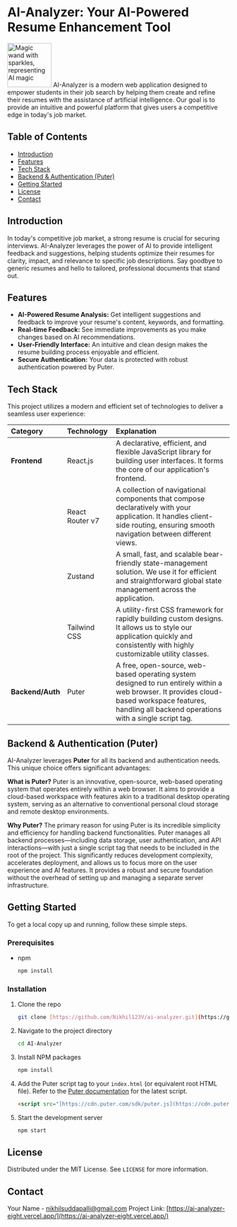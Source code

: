 # AI-Analyzer: Your AI-Powered Resume Enhancement Tool

<img src="https://i.ibb.co/p61qF76m/magic-3d.webp" alt="Magic wand with sparkles, representing AI magic" width="100">
AI-Analyzer is a modern web application designed to empower students in their job search by helping them create and refine their resumes with the assistance of artificial intelligence. Our goal is to provide an intuitive and powerful platform that gives users a competitive edge in today's job market.

## Table of Contents

- [Introduction](#introduction)
- [Features](#features)
- [Tech Stack](#tech-stack)
- [Backend & Authentication (Puter)](#backend--authentication-puter)
- [Getting Started](#getting-started)
- [License](#license)
- [Contact](#contact)

## Introduction

In today's competitive job market, a strong resume is crucial for securing interviews. AI-Analyzer leverages the power of AI to provide intelligent feedback and suggestions, helping students optimize their resumes for clarity, impact, and relevance to specific job descriptions. Say goodbye to generic resumes and hello to tailored, professional documents that stand out.

## Features

- **AI-Powered Resume Analysis:** Get intelligent suggestions and feedback to improve your resume's content, keywords, and formatting.
- **Real-time Feedback:** See immediate improvements as you make changes based on AI recommendations.
- **User-Friendly Interface:** An intuitive and clean design makes the resume building process enjoyable and efficient.
- **Secure Authentication:** Your data is protected with robust authentication powered by Puter.

## Tech Stack

This project utilizes a modern and efficient set of technologies to deliver a seamless user experience:

| Category        | Technology                               | Explanation                                                                                                                                                                             |
| :-------------- | :--------------------------------------- | :-------------------------------------------------------------------------------------------------------------------------------------------------------------------------------------- |
| **Frontend** | React.js                                    | A declarative, efficient, and flexible JavaScript library for building user interfaces. It forms the core of our application's frontend.                                                  |
|                 | React Router v7                          | A collection of navigational components that compose declaratively with your application. It handles client-side routing, ensuring smooth navigation between different views.           |
|                 | Zustand                                  | A small, fast, and scalable bear-friendly state-management solution. We use it for efficient and straightforward global state management across the application.                         |
|                 | Tailwind CSS                             | A utility-first CSS framework for rapidly building custom designs. It allows us to style our application quickly and consistently with highly customizable utility classes.            |
| **Backend/Auth**| Puter                                    | A free, open-source, web-based operating system designed to run entirely within a web browser. It provides cloud-based workspace features, handling all backend operations with a single script tag. |

## Backend & Authentication (Puter)

AI-Analyzer leverages **Puter** for all its backend and authentication needs. This unique choice offers significant advantages:

**What is Puter?**
Puter is an innovative, open-source, web-based operating system that operates entirely within a web browser. It aims to provide a cloud-based workspace with features akin to a traditional desktop operating system, serving as an alternative to conventional personal cloud storage and remote desktop environments.

**Why Puter?**
The primary reason for using Puter is its incredible simplicity and efficiency for handling backend functionalities. Puter manages all backend processes—including data storage, user authentication, and API interactions—with just a single script tag that needs to be included in the root of the project. This significantly reduces development complexity, accelerates deployment, and allows us to focus more on the user experience and AI features. It provides a robust and secure foundation without the overhead of setting up and managing a separate server infrastructure.

## Getting Started

To get a local copy up and running, follow these simple steps.

### Prerequisites

* npm
    ```bash
    npm install 
    ```

### Installation

1.  Clone the repo
    ```bash
    git clone [https://github.com/Nikhil123V/ai-analyzer.git](https://github.com/Nikhil123V/ai-analyzer.git)
    ```
2.  Navigate to the project directory
    ```bash
    cd AI-Analyzer
    ```
3.  Install NPM packages
    ```bash
    npm install
    ```
4.  Add the Puter script tag to your `index.html` (or equivalent root HTML file). Refer to the [Puter documentation](https://puter.com/docs) for the latest script.
    ```html
    <script src="[https://cdn.puter.com/sdk/puter.js](https://cdn.puter.com/sdk/puter.js)"></script>
    ```
5.  Start the development server
    ```bash
    npm start
    ```


## License

Distributed under the MIT License. See `LICENSE` for more information.

## Contact

Your Name - [nikhilsuddapalli@gmail.com](mailto:nikhilsuddapalli@gmail.com)
Project Link: [https://ai-analyzer-eight.vercel.app/](https://ai-analyzer-eight.vercel.app/)
